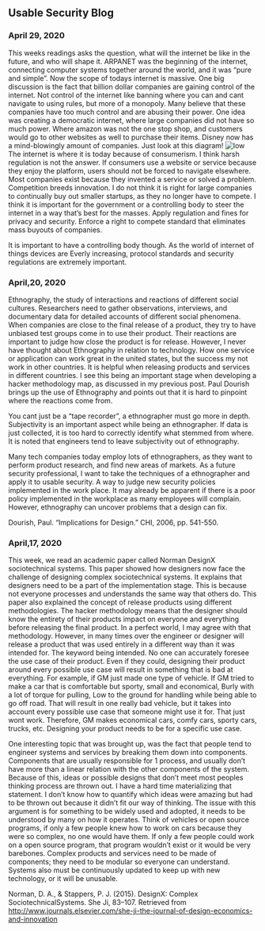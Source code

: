 ## Usable Security Blog
### April 29, 2020
This weeks readings asks the question, what will the internet be like in the future, and who will shape it. ARPANET was the beginning of the internet, connecting computer systems together around the world, and it was “pure and simple”. Now the scope of todays internet is massive. One big discussion is the fact that billion dollar companies are gaining control of the internet. Not control of the internet like banning where you can and cant navigate to using rules, but more of a monopoly. Many believe that these companies have too much control and are abusing their power. One idea was creating a democratic internet, where large companies did not have so much power. Where amazon was not the one stop shop, and customers would go to other websites as well to purchase their items. Disney now has a mind-blowingly amount of companies. Just look at this diagram!
<img src="https://storage.googleapis.com/titlemax-media/1c8ace8f-every-company-disney-owns-13_pageversion-lg.jpg" alt="low" class="inline"/>
The internet is where it is today because of consumerism. I think harsh regulation is not the answer. If consumers use a website or service because they enjoy the platform, users should not be forced to navigate elsewhere. Most companies exist because they invented a service or solved a problem. Competition breeds innovation. I do not think it is right for large companies to continually buy out smaller startups, as they no longer have to compete. I think it is important for the government or a controlling body to steer the internet in a way that’s best for the masses. Apply regulation and fines for privacy and security. Enforce a right to compete standard that eliminates mass buyouts of companies. 

It is important to have a controlling body though. As the world of internet of things devices are Everly increasing, protocol standards and security regulations are extremely important. 

### April,20, 2020
Ethnography, the study of interactions and reactions of different social cultures. Researchers need to gather observations, interviews, and documentary data for detailed accounts of different social phenomena. When companies are close to the final release of a product, they try to have unbiased test groups come in to use their product. Their reactions are important to judge how close the product is for release. However, I never have thought about Ethnography in relation to technology. How one service or application can work great in the united states, but the success my not work in other countries. It is helpful when releasing products and services in different countries. I see this being an important stage when developing a hacker methodology map, as discussed in my previous post. Paul Dourish brings up the use of Ethnography and points out that it is hard to pinpoint where the reactions come from. 

You cant just be a “tape recorder”, a ethnographer must go more in depth. Subjectivity is an important aspect while being an ethnographer. If data is just collected, it is too hard to correctly identify what stemmed from where. It is noted that engineers tend to leave subjectivity out of ethnography.  

Many tech companies today employ lots of ethnographers, as they want to perform product research, and find new areas of markets. As a future security professional, I want to take the techniques of a ethnographer and apply it to usable security. A way to judge new security policies implemented in the work place. It may already be apparent if there is a poor policy implemented in the workplace as many employees will complain. However, ethnography can uncover problems that a design can fix.

Dourish, Paul. “Implications for Design.” CHI, 2006, pp. 541-550.

### April,17, 2020
This week, we read an academic paper called Norman DesignX sociotechnical systems. This paper showed how designers now face the challenge of designing complex sociotechnical systems. It explains that designers need to be a part of the implementation stage. This is because not everyone processes and understands the same way that others do. This paper also explained the concept of release products using different methodologies. The hacker methodology means that the designer should know the entirety of their products impact on everyone and everything before releasing the final product. In a perfect world, I may agree with that methodology. However, in many times over the engineer or designer will release a product that was used entirely in a different way than it was intended for. The keyword being intended. No one can accurately foresee the use case of their product. Even if they could, designing their product around every possible use case will result in something that is bad at everything. For example, if GM just made one type of vehicle. If GM tried to make a car that is comfortable but sporty, small and economical, Burly with a lot of torque for pulling, Low to the ground for handling while being able to go off road. That will result in one really bad vehicle, but it takes into account every possible use case that someone might use it for. That just wont work. Therefore, GM makes economical cars, comfy cars, sporty cars, trucks, etc. Designing your product needs to be for a specific use case. 

One interesting topic that was brought up, was the fact that people tend to engineer systems and services by breaking them down into components. Components that are usually responsible for 1 process, and usually don’t have more than a linear relation with the other components of the system. Because of this, ideas or possible designs that don’t meet most peoples thinking process are thrown out. I have a hard time materializing that statement. I don’t know how to quantify which ideas were amazing but had to be thrown out because it didn’t fit our way of thinking. The issue with this argument is for something to be widely used and adopted, it needs to be understood by many on how it operates. Think of vehicles or open source programs, if only a few people knew how to work on cars because they were so complex, no one would have them. If only a few people could work on a open source program, that program wouldn’t exist or it would be very barebones. Complex products and services need to be made of components; they need to be modular so everyone can understand. Systems also must be continuously updated to keep up with new technology, or it will be unusable. 

Norman, D. A., & Stappers, P. J. (2015). DesignX: Complex SociotechnicalSystems. She Ji, 83–107. Retrieved from http://www.journals.elsevier.com/she-ji-the-journal-of-design-economics-and-innovation

